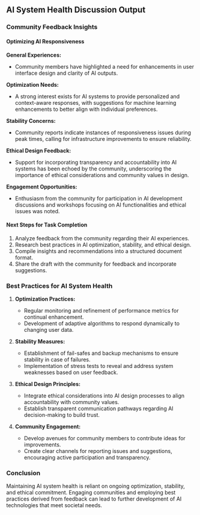 

## AI System Health Discussion Output

### Community Feedback Insights

#### Optimizing AI Responsiveness

**General Experiences:**
- Community members have highlighted a need for enhancements in user interface design and clarity of AI outputs.

**Optimization Needs:**
- A strong interest exists for AI systems to provide personalized and context-aware responses, with suggestions for machine learning enhancements to better align with individual preferences.

**Stability Concerns:**
- Community reports indicate instances of responsiveness issues during peak times, calling for infrastructure improvements to ensure reliability.

**Ethical Design Feedback:**
- Support for incorporating transparency and accountability into AI systems has been echoed by the community, underscoring the importance of ethical considerations and community values in design.

**Engagement Opportunities:**
- Enthusiasm from the community for participation in AI development discussions and workshops focusing on AI functionalities and ethical issues was noted.

#### Next Steps for Task Completion
1. Analyze feedback from the community regarding their AI experiences.
2. Research best practices in AI optimization, stability, and ethical design.
3. Compile insights and recommendations into a structured document format.
4. Share the draft with the community for feedback and incorporate suggestions.

### Best Practices for AI System Health
1. **Optimization Practices:**
   - Regular monitoring and refinement of performance metrics for continual enhancement.
   - Development of adaptive algorithms to respond dynamically to changing user data.

2. **Stability Measures:**
   - Establishment of fail-safes and backup mechanisms to ensure stability in case of failures.
   - Implementation of stress tests to reveal and address system weaknesses based on user feedback.

3. **Ethical Design Principles:**
   - Integrate ethical considerations into AI design processes to align accountability with community values.
   - Establish transparent communication pathways regarding AI decision-making to build trust.

4. **Community Engagement:**
   - Develop avenues for community members to contribute ideas for improvements.
   - Create clear channels for reporting issues and suggestions, encouraging active participation and transparency.

### Conclusion
Maintaining AI system health is reliant on ongoing optimization, stability, and ethical commitment. Engaging communities and employing best practices derived from feedback can lead to further development of AI technologies that meet societal needs.